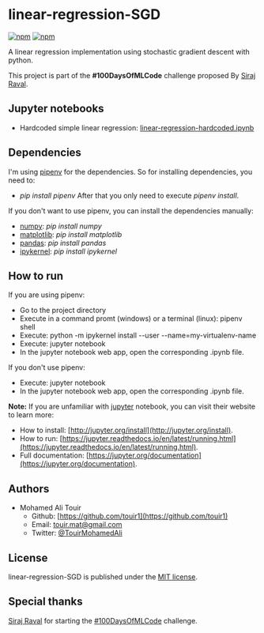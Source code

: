 # linear-regression-SGD
[![npm](https://img.shields.io/badge/langage-Python-blue.svg?style=flat-square)](https://www.python.org/) [![npm](https://img.shields.io/npm/l/date-2.svg?style=flat-square)](https://github.com/touir1/Date2/blob/master/LICENSE)

A linear regression implementation using stochastic gradient descent with python.

This project is part of the <b>#100DaysOfMLCode</b> challenge proposed By [Siraj Raval](https://twitter.com/sirajraval).

## Jupyter notebooks ##
* Hardcoded simple linear regression: [linear-regression-hardcoded.ipynb](http://nbviewer.jupyter.org/github/touir1/linear-regression-SGD/blob/master/linear-regression-hardcoded.ipynb)

## Dependencies ##
I'm using [pipenv](https://docs.pipenv.org/) for the dependencies. So for installing dependencies, you need to:
* _pip install pipenv_
After that you only need to execute _pipenv install_.

If you don't want to use pipenv, you can install the dependencies manually:

* [numpy](http://www.numpy.org/): _pip install numpy_
* [matplotlib](https://matplotlib.org): _pip install matplotlib_
* [pandas](https://pandas.pydata.org/): _pip install pandas_
* [ipykernel](https://ipython.readthedocs.io/en/stable/): _pip install ipykernel_

## How to run ##

If you are using pipenv:
* Go to the project directory
* Execute in a command promt (windows) or a terminal (linux): pipenv shell
* Execute: python -m ipykernel install --user --name=my-virtualenv-name
* Execute: jupyter notebook
* In the jupyter notebook web app, open the corresponding .ipynb file.

If you don't use pipenv:
* Execute: jupyter notebook
* In the jupyter notebook web app, open the corresponding .ipynb file.

<b>Note:</b> If you are unfamiliar with [jupyter](http://jupyter.org/) notebook, you can visit their website to learn more:
* How to install: [http://jupyter.org/install](http://jupyter.org/install).
* How to run: [https://jupyter.readthedocs.io/en/latest/running.html](https://jupyter.readthedocs.io/en/latest/running.html).
* Full documentation: [https://jupyter.org/documentation](https://jupyter.org/documentation).

## Authors ##

* Mohamed Ali Touir
  * Github: [https://github.com/touir1](https://github.com/touir1)
  * Email: [touir.mat@gmail.com](mailto:touir.mat@gmail.com)
  * Twitter: [@TouirMohamedAli](https://twitter.com/TouirMohamedAli)

## License ##

linear-regression-SGD is published under the [MIT license](http://www.opensource.org/licenses/mit-license).

## Special thanks ##

[Siraj Raval](https://twitter.com/sirajraval) for starting the [#100DaysOfMLCode](https://twitter.com/search?q=%23100DaysOfMLCode&src=tyah) challenge.

